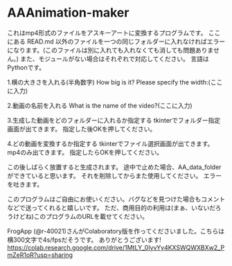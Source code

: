 # AAAnimation-maker

これはmp4形式のファイルをアスキーアートに変換するプログラムです。
ここにある READ.md 以外のファイルを一つの同じフォルダーに入れなければエラーになります。(このファイルは別に入れても入れなくても消しても問題ありません。)
また、モジュールがない場合はそれぞれで対応してください。
言語はPythonです。

1.横の大きさを入れる(半角数字)
How big is it?
Please specify the width:(ここに入力)

2.動画の名前を入れる
What is the name of the video?(ここに入力)

3.生成した動画をどのフォルダーに入れるか指定する
tkinterでフォルダー指定画面が出てきます。
指定した後OKを押してください。

4.どの動画を変換するか指定する
tkinterでファイル選択画面が出てきます。
mp4のみ出てきます。
指定したらOKを押してください。

この後しばらく放置すると生成されます。
途中で止めた場合、AA_data_folderができていると思います。
それを削除してからまた使用してください。
エラーを吐きます。

このプログラムはご自由にお使いください。バグなどを見つけた場合もコメントなどで送ってくれると嬉しいです。
ただ、商用目的の利用は(まぁ、いないだろうけどね)このプログラムのURLを載せてください。

FrogApp (@r-40021)さんがColaboratory版を作ってくださいました。こちらは横300文字で4s/fpsだそうです。
ありがとうございます!
https://colab.research.google.com/drive/1MtLY_0IyvYy4KXSWQWXBXw2_PmZeR1oR?usp=sharing
